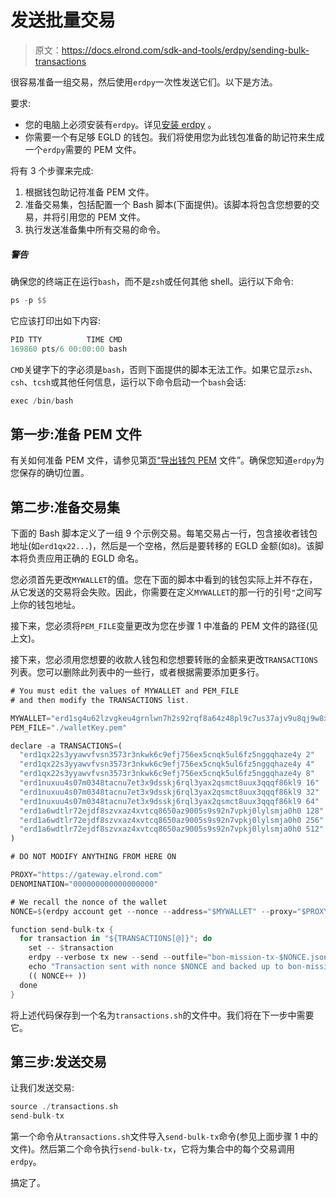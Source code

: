 # 发送批量交易

> 原文：<https://docs.elrond.com/sdk-and-tools/erdpy/sending-bulk-transactions>

 很容易准备一组交易，然后使用`erdpy`一次性发送它们。以下是方法。

要求:

*   您的电脑上必须安装有`erdpy`。详见[安装 erdpy](/sdk-and-tools/erdpy/installing-erdpy) 。
*   你需要一个有足够 EGLD 的钱包。我们将使用您为此钱包准备的助记符来生成一个`erdpy`需要的 PEM 文件。

将有 3 个步骤来完成:

1.  根据钱包助记符准备 PEM 文件。
2.  准备交易集，包括配置一个 Bash 脚本(下面提供)。该脚本将包含您想要的交易，并将引用您的 PEM 文件。
3.  执行发送准备集中所有交易的命令。

##### 警告

确保您的终端正在运行`bash`，而不是`zsh`或任何其他 shell。运行以下命令:

```rust
ps -p $$ 
```

它应该打印出如下内容:

```rust
PID TTY          TIME CMD
169860 pts/6 00:00:00 bash 
```

`CMD`关键字下的字必须是`bash`，否则下面提供的脚本无法工作。如果它显示`zsh`、`csh`、`tcsh`或其他任何信息，运行以下命令启动一个`bash`会话:

```rust
exec /bin/bash 
```

## **第一步:准备 PEM 文件**

有关如何准备 PEM 文件，请参见第[页“导出钱包 PEM](/sdk-and-tools/erdpy/deriving-the-wallet-pem-file) 文件”。确保您知道`erdpy`为您保存的确切位置。

## **第二步:准备交易集**

下面的 Bash 脚本定义了一组 9 个示例交易。每笔交易占一行，包含接收者钱包地址(如`erd1qx22...`)，然后是一个空格，然后是要转移的 EGLD 金额(如`8`)。该脚本将负责应用正确的 EGLD 命名。

您必须首先更改`MYWALLET`的值。您在下面的脚本中看到的钱包实际上并不存在，从它发送的交易将会失败。因此，你需要在定义`MYWALLET`的那一行的引号`"`之间写上你的钱包地址。

接下来，您必须将`PEM_FILE`变量更改为您在步骤 1 中准备的 PEM 文件的路径(见上文)。

接下来，您必须用您想要的收款人钱包和您想要转账的金额来更改`TRANSACTIONS`列表。您可以删除此列表中的一些行，或者根据需要添加更多行。

```rust
# You must edit the values of MYWALLET and PEM_FILE
# and then modify the TRANSACTIONS list.

MYWALLET="erd1sg4u62lzvgkeu4grnlwn7h2s92rqf8a64z48pl9c7us37ajv9u8qj9w8xg"
PEM_FILE="./walletKey.pem"

declare -a TRANSACTIONS=(
  "erd1qx22s3yyawvfvsn3573r3nkwk6c9efj756ex5cnqk5ul6fz5nggqhaze4y 2"
  "erd1qx22s3yyawvfvsn3573r3nkwk6c9efj756ex5cnqk5ul6fz5nggqhaze4y 4"
  "erd1qx22s3yyawvfvsn3573r3nkwk6c9efj756ex5cnqk5ul6fz5nggqhaze4y 8"
  "erd1nuxuu4s07m0348tacnu7et3x9dsskj6rql3yax2qsmct8uux3qqqf86kl9 16"
  "erd1nuxuu4s07m0348tacnu7et3x9dsskj6rql3yax2qsmct8uux3qqqf86kl9 32"
  "erd1nuxuu4s07m0348tacnu7et3x9dsskj6rql3yax2qsmct8uux3qqqf86kl9 64"
  "erd1a6wdtlr72ejdf8szvxaz4xvtcq8650az9005s9s92n7vpkj0lylsmja0h0 128"
  "erd1a6wdtlr72ejdf8szvxaz4xvtcq8650az9005s9s92n7vpkj0lylsmja0h0 256"
  "erd1a6wdtlr72ejdf8szvxaz4xvtcq8650az9005s9s92n7vpkj0lylsmja0h0 512"
)

# DO NOT MODIFY ANYTHING FROM HERE ON

PROXY="https://gateway.elrond.com"
DENOMINATION="000000000000000000"

# We recall the nonce of the wallet
NONCE=$(erdpy account get --nonce --address="$MYWALLET" --proxy="$PROXY")

function send-bulk-tx {
  for transaction in "${TRANSACTIONS[@]}"; do
    set -- $transaction
    erdpy --verbose tx new --send --outfile="bon-mission-tx-$NONCE.json" --pem=$PEM_FILE --nonce=$NONCE --receiver=$1 --value="$2$DENOMINATION" --gas-limit=50000 --proxy=$PROXY
    echo "Transaction sent with nonce $NONCE and backed up to bon-mission-tx-$NONCE.json."
    (( NONCE++ ))
  done
} 
```

将上述代码保存到一个名为`transactions.sh`的文件中。我们将在下一步中需要它。

## **第三步:发送交易**

让我们发送交易:

```rust
source ./transactions.sh
send-bulk-tx 
```

第一个命令从`transactions.sh`文件导入`send-bulk-tx`命令(参见上面步骤 1 中的文件)。然后第二个命令执行`send-bulk-tx`，它将为集合中的每个交易调用`erdpy`。

搞定了。